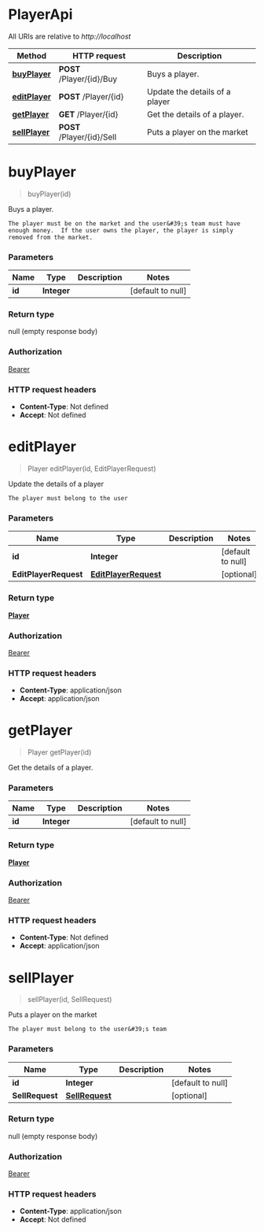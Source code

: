 # PlayerApi

All URIs are relative to *http://localhost*

Method | HTTP request | Description
------------- | ------------- | -------------
[**buyPlayer**](PlayerApi.md#buyPlayer) | **POST** /Player/{id}/Buy | Buys a player.
[**editPlayer**](PlayerApi.md#editPlayer) | **POST** /Player/{id} | Update the details of a player
[**getPlayer**](PlayerApi.md#getPlayer) | **GET** /Player/{id} | Get the details of a player.
[**sellPlayer**](PlayerApi.md#sellPlayer) | **POST** /Player/{id}/Sell | Puts a player on the market


<a name="buyPlayer"></a>
# **buyPlayer**
> buyPlayer(id)

Buys a player.

    The player must be on the market and the user&#39;s team must have enough money.  If the user owns the player, the player is simply removed from the market.

### Parameters

Name | Type | Description  | Notes
------------- | ------------- | ------------- | -------------
 **id** | **Integer**|  | [default to null]

### Return type

null (empty response body)

### Authorization

[Bearer](../README.md#Bearer)

### HTTP request headers

- **Content-Type**: Not defined
- **Accept**: Not defined

<a name="editPlayer"></a>
# **editPlayer**
> Player editPlayer(id, EditPlayerRequest)

Update the details of a player

    The player must belong to the user

### Parameters

Name | Type | Description  | Notes
------------- | ------------- | ------------- | -------------
 **id** | **Integer**|  | [default to null]
 **EditPlayerRequest** | [**EditPlayerRequest**](../Models/EditPlayerRequest.md)|  | [optional]

### Return type

[**Player**](../Models/Player.md)

### Authorization

[Bearer](../README.md#Bearer)

### HTTP request headers

- **Content-Type**: application/json
- **Accept**: application/json

<a name="getPlayer"></a>
# **getPlayer**
> Player getPlayer(id)

Get the details of a player.

### Parameters

Name | Type | Description  | Notes
------------- | ------------- | ------------- | -------------
 **id** | **Integer**|  | [default to null]

### Return type

[**Player**](../Models/Player.md)

### Authorization

[Bearer](../README.md#Bearer)

### HTTP request headers

- **Content-Type**: Not defined
- **Accept**: application/json

<a name="sellPlayer"></a>
# **sellPlayer**
> sellPlayer(id, SellRequest)

Puts a player on the market

    The player must belong to the user&#39;s team

### Parameters

Name | Type | Description  | Notes
------------- | ------------- | ------------- | -------------
 **id** | **Integer**|  | [default to null]
 **SellRequest** | [**SellRequest**](../Models/SellRequest.md)|  | [optional]

### Return type

null (empty response body)

### Authorization

[Bearer](../README.md#Bearer)

### HTTP request headers

- **Content-Type**: application/json
- **Accept**: Not defined

